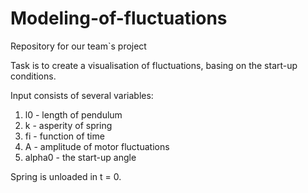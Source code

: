 # Modeling-of-fluctuations
Repository for our team`s project

Task is to create a visualisation of fluctuations, basing on the start-up conditions.

Input consists of several variables: 
1) l0 - length of pendulum
2) k - asperity of spring
3) fi - function of time
4) A - amplitude of motor fluctuations
5) alpha0 - the start-up angle

Spring is unloaded in t = 0.
